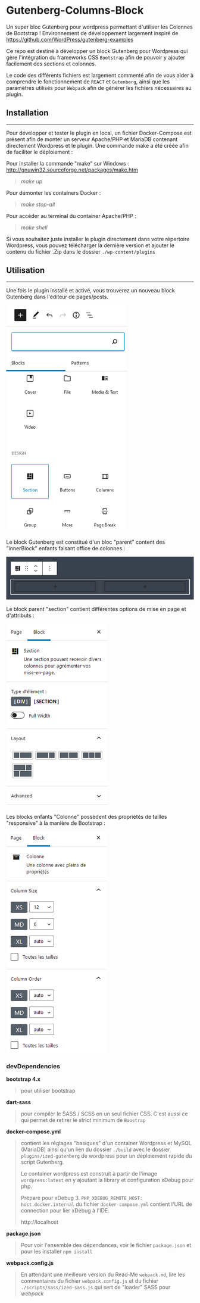 # Gutenberg-Columns-Block
Un super bloc Gutenberg pour wordpress permettant d'utiliser les Colonnes de Bootstrap !
Environnement de développement largement inspiré de https://github.com/WordPress/gutenberg-examples

Ce repo est destiné à développer un block Gutenberg pour Wordpress qui gère l'intégration du frameworks CSS
`Bootstrap` afin de pouvoir y ajouter facilement des sections et colonnes. 

Le code des différents fichiers est largement commenté afin de vous aider à comprendre le fonctionnement
de `REACT` et `Gutenberg`, ainsi que les paramètres utilisés pour `Webpack` afin de générer les fichiers
nécessaires au plugin.

## Installation

------------
Pour développer et tester le plugin en local, un fichier Docker-Compose est présent afin de monter un
serveur Apache/PHP et MariaDB contenant directement Wordpress et le plugin. Une commande make a été créée
afin de faciliter le déploiement :

Pour installer la commande "make" sur Windows :
http://gnuwin32.sourceforge.net/packages/make.htm

> _make up_

Pour démonter les containers Docker :
> _make stop-all_

Pour accéder au terminal du container Apache/PHP :
> _make shell_

Si vous souhaitez juste installer le plugin directement dans votre répertoire Wordpress, vous pouvez
télécharger la dernière version et ajouter le contenu du fichier .Zip dans le dossier `./wp-content/plugins`

## Utilisation

------------
Une fois le plugin installé et activé, vous trouverez un nouveau block Gutenberg dans l'éditeur de pages/posts.

![alt text](./docs/imgs/section_new-block.png "Un nouveau block SECTION")

Le block Gutenberg est constitué d'un bloc "parent" content des "innerBlock" enfants faisant office de colonnes :

![alt text](./docs/imgs/section_parent-enfants.png "Block parent avec innerBlocks enfants")

Le block parent "section" contient différentes options de mise en page et d'attributs :

![alt text](./docs/imgs/section_options-row.png)

Les blocks enfants "Colonne" possèdent des propriétés de tailles "responsive" à la manière de Bootstrap :

![alt text](./docs/imgs/section_options-enfants.png "Propriétés du block Colonne")


### devDependencies

**bootstrap 4.x**
>pour utiliser bootstrap

**dart-sass**
>pour compiler le SASS / SCSS en un seul fichier CSS. C'est aussi ce qui permet de retirer
>le strict minimum de `Boostrap`

**docker-compose.yml**
>contient les réglages "basiques" d'un container Wordpress et MySQL (MariaDB)
>ainsi qu'un lien du dossier `./build` avec le dossier `plugins/ized-gutenberg` de wordpress
>pour un déploiement rapide du script Gutenberg.
>
>Le container wordpress est construit à partir de l'image `wordpress:latest` en y ajoutant
>la library et configuration xDebug pour php.
> 
>Préparé pour xDebug 3. `PHP_XDEBUG_REMOTE_HOST: host.docker.internal` du fichier
>`docker-compose.yml` contient l'URL de connection pour lier xDebug à l'IDE.
>
>http://localhost

**package.json**
>Pour voir l'ensemble des dépendances, voir le fichier `package.json` et pour les
>installer `npm install`

**webpack.config.js**
> En attendant une meilleure version du Read-Me `webpack.md`, lire les commentaires
> du fichier `webpack.config.js` et du fichier `./scripts/sass/ized-sass.js`
> qui sert de "loader" SASS pour _webpack_